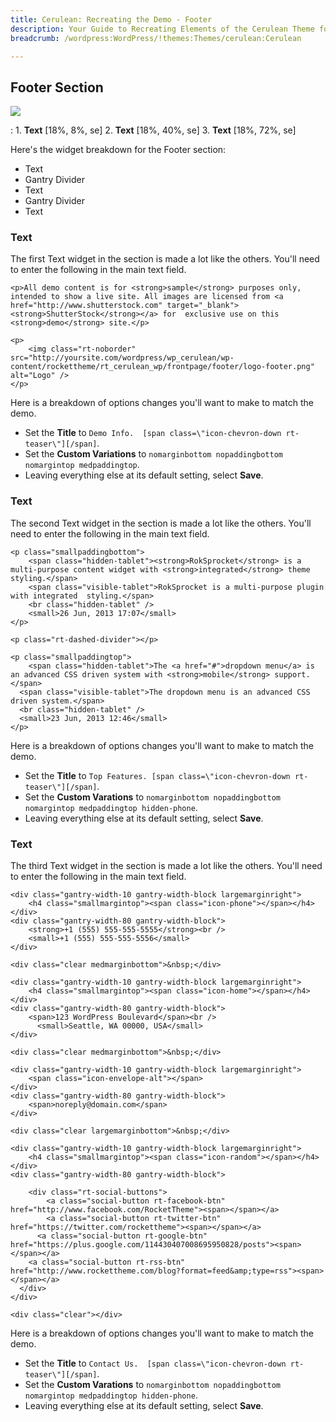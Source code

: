 ```yaml
---
title: Cerulean: Recreating the Demo - Footer
description: Your Guide to Recreating Elements of the Cerulean Theme for WordPress
breadcrumb: /wordpress:WordPress/!themes:Themes/cerulean:Cerulean

---
```


Footer Section
-----
![][footer]

:   1. **Text** [18%, 8%, se]
    2. **Text** [18%, 40%, se]
    3. **Text** [18%, 72%, se]

Here's the widget breakdown for the Footer section:

* Text
* Gantry Divider
* Text
* Gantry Divider
* Text

### Text

The first Text widget in the section is made a lot like the others. You'll need to enter the following in the main text field.

~~~
<p>All demo content is for <strong>sample</strong> purposes only, intended to show a live site. All images are licensed from <a href="http://www.shutterstock.com" target="_blank"><strong>ShutterStock</strong></a> for  exclusive use on this <strong>demo</strong> site.</p>

<p>
    <img class="rt-noborder" src="http://yoursite.com/wordpress/wp_cerulean/wp-content/rockettheme/rt_cerulean_wp/frontpage/footer/logo-footer.png" alt="Logo" />
</p>
~~~

Here is a breakdown of options changes you'll want to make to match the demo.

* Set the **Title** to `Demo Info.  [span class=\"icon-chevron-down rt-teaser\"][/span]`.
* Set the **Custom Variations** to `nomarginbottom nopaddingbottom nomargintop medpaddingtop`.
* Leaving everything else at its default setting, select **Save**.

### Text

The second Text widget in the section is made a lot like the others. You'll need to enter the following in the main text field.

~~~
<p class="smallpaddingbottom">
    <span class="hidden-tablet"><strong>RokSprocket</strong> is a multi-purpose content widget with <strong>integrated</strong> theme styling.</span>
    <span class="visible-tablet">RokSprocket is a multi-purpose plugin with integrated  styling.</span>
    <br class="hidden-tablet" />
    <small>26 Jun, 2013 17:07</small>
</p>

<p class="rt-dashed-divider"></p>

<p class="smallpaddingtop">    
    <span class="hidden-tablet">The <a href="#">dropdown menu</a> is an advanced CSS driven system with <strong>mobile</strong> support.</span>
  <span class="visible-tablet">The dropdown menu is an advanced CSS driven system.</span>
  <br class="hidden-tablet" />
  <small>23 Jun, 2013 12:46</small>
</p>
~~~

Here is a breakdown of options changes you'll want to make to match the demo.

* Set the **Title** to `Top Features. [span class=\"icon-chevron-down rt-teaser\"][/span]`.
* Set the **Custom Varations** to `nomarginbottom nopaddingbottom nomargintop medpaddingtop hidden-phone`.
* Leaving everything else at its default setting, select **Save**.

### Text

The third Text widget in the section is made a lot like the others. You'll need to enter the following in the main text field.

~~~
<div class="gantry-width-10 gantry-width-block largemarginright">
    <h4 class="smallmargintop"><span class="icon-phone"></span></h4>
</div>
<div class="gantry-width-80 gantry-width-block">
    <strong>+1 (555) 555-555-5555</strong><br />
    <small>+1 (555) 555-555-5556</small>
</div>

<div class="clear medmarginbottom">&nbsp;</div>

<div class="gantry-width-10 gantry-width-block largemarginright">
    <h4 class="smallmargintop"><span class="icon-home"></span></h4>
</div>
<div class="gantry-width-80 gantry-width-block">
    <span>123 WordPress Boulevard</span><br />
      <small>Seattle, WA 00000, USA</small> 
</div>

<div class="clear medmarginbottom">&nbsp;</div>

<div class="gantry-width-10 gantry-width-block largemarginright">
    <span class="icon-envelope-alt"></span>
</div>
<div class="gantry-width-80 gantry-width-block">
    <span>noreply@domain.com</span>
</div>

<div class="clear largemarginbottom">&nbsp;</div>

<div class="gantry-width-10 gantry-width-block largemarginright">
    <h4 class="smallmargintop"><span class="icon-random"></span></h4>
</div>
<div class="gantry-width-80 gantry-width-block">

    <div class="rt-social-buttons">
        <a class="social-button rt-facebook-btn" href="http://www.facebook.com/RocketTheme"><span></span></a>
        <a class="social-button rt-twitter-btn" href="https://twitter.com/rockettheme"><span></span></a>
      <a class="social-button rt-google-btn" href="https://plus.google.com/114430407008695950828/posts"><span></span></a>
    <a class="social-button rt-rss-btn" href="http://www.rockettheme.com/blog?format=feed&amp;type=rss"><span></span></a>
  </div>
</div>  

<div class="clear"></div>
~~~

Here is a breakdown of options changes you'll want to make to match the demo.

* Set the **Title** to `Contact Us.  [span class=\"icon-chevron-down rt-teaser\"][/span]`.
* Set the **Custom Varations** to `nomarginbottom nopaddingbottom nomargintop medpaddingtop hidden-phone`.
* Leaving everything else at its default setting, select **Save**.

[footer]: assets/footer.jpeg